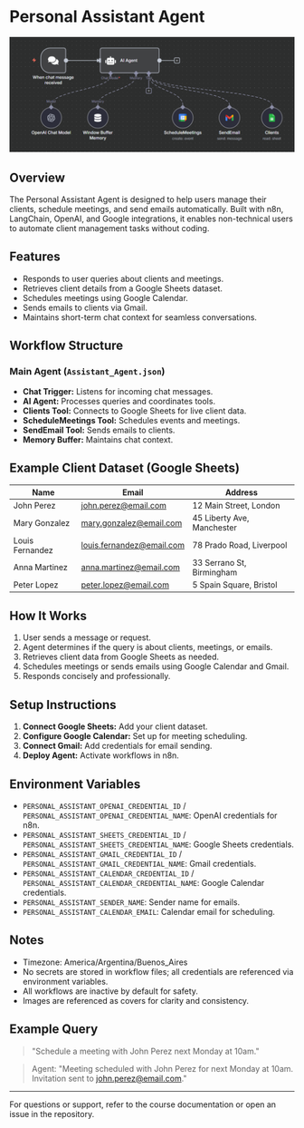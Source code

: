 # Personal Assistant Agent

![Personal Assistant Agent Cover](./images/assistant-agent.png)

## Overview

The Personal Assistant Agent is designed to help users manage their clients, schedule meetings, and send emails automatically. Built with n8n, LangChain, OpenAI, and Google integrations, it enables non-technical users to automate client management tasks without coding.

## Features

- Responds to user queries about clients and meetings.
- Retrieves client details from a Google Sheets dataset.
- Schedules meetings using Google Calendar.
- Sends emails to clients via Gmail.
- Maintains short-term chat context for seamless conversations.

## Workflow Structure

### Main Agent (`Assistant_Agent.json`)

- **Chat Trigger:** Listens for incoming chat messages.
- **AI Agent:** Processes queries and coordinates tools.
- **Clients Tool:** Connects to Google Sheets for live client data.
- **ScheduleMeetings Tool:** Schedules events and meetings.
- **SendEmail Tool:** Sends emails to clients.
- **Memory Buffer:** Maintains chat context.

## Example Client Dataset (Google Sheets)

| Name            | Email                     | Address                    |
| --------------- | ------------------------- | -------------------------- |
| John Perez      | john.perez@email.com      | 12 Main Street, London     |
| Mary Gonzalez   | mary.gonzalez@email.com   | 45 Liberty Ave, Manchester |
| Louis Fernandez | louis.fernandez@email.com | 78 Prado Road, Liverpool   |
| Anna Martinez   | anna.martinez@email.com   | 33 Serrano St, Birmingham  |
| Peter Lopez     | peter.lopez@email.com     | 5 Spain Square, Bristol    |

## How It Works

1. User sends a message or request.
2. Agent determines if the query is about clients, meetings, or emails.
3. Retrieves client data from Google Sheets as needed.
4. Schedules meetings or sends emails using Google Calendar and Gmail.
5. Responds concisely and professionally.

## Setup Instructions

1. **Connect Google Sheets:** Add your client dataset.
2. **Configure Google Calendar:** Set up for meeting scheduling.
3. **Connect Gmail:** Add credentials for email sending.
4. **Deploy Agent:** Activate workflows in n8n.

## Environment Variables

- `PERSONAL_ASSISTANT_OPENAI_CREDENTIAL_ID` / `PERSONAL_ASSISTANT_OPENAI_CREDENTIAL_NAME`: OpenAI credentials for n8n.
- `PERSONAL_ASSISTANT_SHEETS_CREDENTIAL_ID` / `PERSONAL_ASSISTANT_SHEETS_CREDENTIAL_NAME`: Google Sheets credentials.
- `PERSONAL_ASSISTANT_GMAIL_CREDENTIAL_ID` / `PERSONAL_ASSISTANT_GMAIL_CREDENTIAL_NAME`: Gmail credentials.
- `PERSONAL_ASSISTANT_CALENDAR_CREDENTIAL_ID` / `PERSONAL_ASSISTANT_CALENDAR_CREDENTIAL_NAME`: Google Calendar credentials.
- `PERSONAL_ASSISTANT_SENDER_NAME`: Sender name for emails.
- `PERSONAL_ASSISTANT_CALENDAR_EMAIL`: Calendar email for scheduling.

## Notes

- Timezone: America/Argentina/Buenos_Aires
- No secrets are stored in workflow files; all credentials are referenced via environment variables.
- All workflows are inactive by default for safety.
- Images are referenced as covers for clarity and consistency.

## Example Query

> "Schedule a meeting with John Perez next Monday at 10am."

> Agent: "Meeting scheduled with John Perez for next Monday at 10am. Invitation sent to john.perez@email.com."

---

For questions or support, refer to the course documentation or open an issue in the repository.
